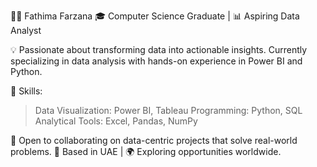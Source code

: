 👩‍💻 Fathima Farzana
🎓 Computer Science Graduate | 📊 Aspiring Data Analyst

💡 Passionate about transforming data into actionable insights. Currently specializing in data analysis with hands-on experience in Power BI and Python.

🌟 Skills:
> Data Visualization: Power BI, Tableau
> Programming: Python, SQL
> Analytical Tools: Excel, Pandas, NumPy

🚀 Open to collaborating on data-centric projects that solve real-world problems.
📍 Based in UAE | 🌍 Exploring opportunities worldwide.

